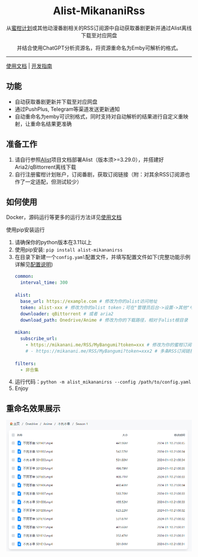 <h1 align="center">
  Alist-MikananiRss
</h1>
<p align="center">
  从<a href="https://mikanani.me/">蜜柑计划</a>或其他动漫番剧相关的RSS订阅源中自动获取番剧更新并通过Alist离线下载至对应网盘
</p>  
<p align="center">
  并结合使用ChatGPT分析资源名，将资源重命名为Emby可解析的格式。
</p>  

--- 

[使用文档](https://github.com/TwooSix/Alist-MikananiRss/wiki/%E5%BF%AB%E9%80%9F%E5%BC%80%E5%A7%8B) | [开发指南](https://github.com/TwooSix/Alist-MikananiRss/wiki/%E8%B4%A1%E7%8C%AE%E6%8C%87%E5%8D%97)
## 功能
- 自动获取番剧更新并下载至对应网盘
- 通过PushPlus, Telegram等渠道发送更新通知
- 自动重命名为emby可识别格式，同时支持对自动解析的结果进行自定义重映射，让重命名结果更准确

## 准备工作 
1. 请自行参照[Alist](https://github.com/alist-org/alist)项目文档部署Alist（版本须>=3.29.0），并搭建好Aria2/qBittorrent离线下载
2. 自行注册蜜柑计划账户，订阅番剧，获取订阅链接（附：对其余RSS订阅源也作了一定适配，但测试较少）

## 如何使用
Docker，源码运行等更多的运行方法详见[使用文档](https://github.com/TwooSix/Alist-MikananiRss/wiki/%E5%BF%AB%E9%80%9F%E5%BC%80%E5%A7%8B) 

使用pip安装运行
1. 请确保你的python版本在3.11以上
2. 使用pip安装: `pip install alist-mikananirss`
3. 在目录下新建一个`config.yaml`配置文件，并填写配置文件如下(完整功能示例详解见[配置说明](https://github.com/TwooSix/Alist-MikananiRss/wiki/%E9%85%8D%E7%BD%AE%E8%AF%B4%E6%98%8E))
   ```yaml
   common:
     interval_time: 300
   
   alist:
     base_url: https://example.com # 修改为你的alist访问地址
     token: alist-xxx # 修改为你的alist token；可在"管理员后台->设置->其他"中找到
     downloader: qBittorrent # 或者 aria2
     download_path: Onedrive/Anime # 修改为你的下载路径，相对于alist根目录
   
   mikan:
     subscribe_url:
       - https://mikanani.me/RSS/MyBangumi?token=xxx # 修改为你的蜜柑订阅地址
       # - https://mikanani.me/RSS/MyBangumi?token=xxx2 # 多条RSS订阅链接情况
   
   filters:
     - 非合集
   ```
4. 运行代码：`python -m alist_mikananirss --config /path/to/config.yaml`  
5. Enjoy


## 重命名效果展示
<div align=center>
<img src="https://github.com/TwooSix/Alist-MikananiRss/blob/master/imgs/show_pic1.png"/>
</div>
